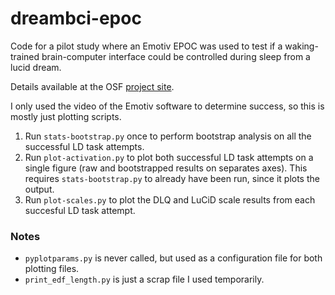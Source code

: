 # dreambci-epoc

Code for a pilot study where an Emotiv EPOC was used to test if a waking-trained brain-computer interface could be controlled during sleep from a lucid dream.

Details available at the OSF [project site](https://osf.io/mr7hf/).

I only used the video of the Emotiv software to determine success, so this is mostly just plotting scripts.

1. Run `stats-bootstrap.py` once to perform bootstrap analysis on all the successful LD task attempts.
2. Run `plot-activation.py` to plot both successful LD task attempts on a single figure (raw and bootstrapped results on separates axes). This requires `stats-bootstrap.py` to already have been run, since it plots the output.
3. Run `plot-scales.py` to plot the DLQ and LuCiD scale results from each succesful LD task attempt.

### Notes
* `pyplotparams.py` is never called, but used as a configuration file for both plotting files.
* `print_edf_length.py` is just a scrap file I used temporarily.